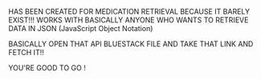 HAS BEEN CREATED FOR MEDICATION RETRIEVAL BECAUSE IT BARELY EXIST!!!
WORKS WITH BASICALLY ANYONE WHO WANTS TO RETRIEVE DATA IN JSON (JavaScript Object Notation)

BASICALLY OPEN THAT API BLUESTACK FILE AND TAKE THAT LINK AND FETCH IT!!

YOU'RE GOOD TO GO !
